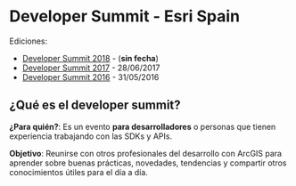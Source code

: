 # Developer Summit - Esri Spain

Ediciones:

* [Developer Summit 2018](2018) - (**sin fecha**)
* [Developer Summit 2017](2017) - 28/06/2017
* [Developer Summit 2016](2016) - 31/05/2016

## ¿Qué es el developer summit?

**¿Para quién?**: Es un evento **para desarrolladores** o personas que tienen experiencia trabajando con las SDKs y APIs.

**Objetivo**: Reunirse con otros profesionales del desarrollo con ArcGIS para aprender sobre buenas prácticas, novedades, tendencias y compartir otros conocimientos útiles para el día a día.
